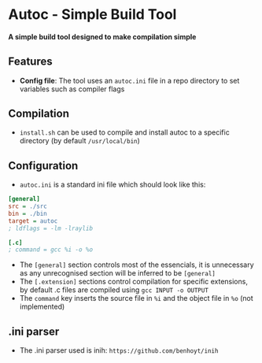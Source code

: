 # Autoc - Simple Build Tool

#### A simple build tool designed to make compilation simple

## Features

- **Config file**: The tool uses an `autoc.ini` file in a repo directory to set variables such as compiler flags

## Compilation

- `install.sh` can be used to compile and install autoc to a specific directory (by default `/usr/local/bin`)

## Configuration

- `autoc.ini` is a standard ini file which should look like this:
```ini
[general]
src = ./src
bin = ./bin
target = autoc 
; ldflags = -lm -lraylib

[.c]
; command = gcc %i -o %o
```
- The `[general]` section controls most of the essencials, it is unnecessary as any unrecognised section will be inferred to be `[general]`
- The `[.extension]` sections control compilation for specific extensions, by default .c files are compiled using `gcc INPUT -o OUTPUT`
- The `command` key inserts the source file in `%i` and the object file in `%o` (not implemented)
## .ini parser 

- The .ini parser used is inih: `https://github.com/benhoyt/inih`
